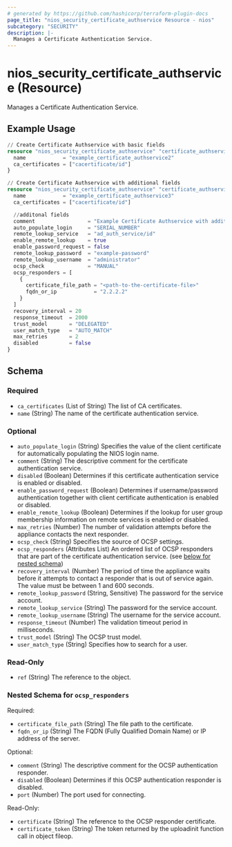 ```yaml
---
# generated by https://github.com/hashicorp/terraform-plugin-docs
page_title: "nios_security_certificate_authservice Resource - nios"
subcategory: "SECURITY"
description: |-
  Manages a Certificate Authentication Service.
---
```


# nios_security_certificate_authservice (Resource)

Manages a Certificate Authentication Service.

## Example Usage

```terraform
// Create Certificate Authservice with basic fields
resource "nios_security_certificate_authservice" "certificate_authservice_with_basic_fields" {
  name            = "example_certificate_authservice2"
  ca_certificates = ["cacertificate/id"]
}

// Create Certificate Authservice with additional fields
resource "nios_security_certificate_authservice" "certificate_authservice_with_additional_fields" {
  name            = "example_certificate_authservice3"
  ca_certificates = ["cacertificate/id"]

  //additonal fields
  comment                 = "Example Certificate Authservice with additional fields"
  auto_populate_login     = "SERIAL_NUMBER"
  remote_lookup_service   = "ad_auth_service/id"
  enable_remote_lookup    = true
  enable_password_request = false
  remote_lookup_password  = "example-password"
  remote_lookup_username  = "administrator"
  ocsp_check              = "MANUAL"
  ocsp_responders = [
    {
      certificate_file_path = "<path-to-the-certificate-file>"
      fqdn_or_ip            = "2.2.2.2"
    }
  ]
  recovery_interval = 20
  response_timeout  = 2000
  trust_model       = "DELEGATED"
  user_match_type   = "AUTO_MATCH"
  max_retries       = 2
  disabled          = false
}
```

<!-- schema generated by tfplugindocs -->
## Schema

### Required

- `ca_certificates` (List of String) The list of CA certificates.
- `name` (String) The name of the certificate authentication service.

### Optional

- `auto_populate_login` (String) Specifies the value of the client certificate for automatically populating the NIOS login name.
- `comment` (String) The descriptive comment for the certificate authentication service.
- `disabled` (Boolean) Determines if this certificate authentication service is enabled or disabled.
- `enable_password_request` (Boolean) Determines if username/password authentication together with client certificate authentication is enabled or disabled.
- `enable_remote_lookup` (Boolean) Determines if the lookup for user group membership information on remote services is enabled or disabled.
- `max_retries` (Number) The number of validation attempts before the appliance contacts the next responder.
- `ocsp_check` (String) Specifies the source of OCSP settings.
- `ocsp_responders` (Attributes List) An ordered list of OCSP responders that are part of the certificate authentication service. (see [below for nested schema](#nestedatt--ocsp_responders))
- `recovery_interval` (Number) The period of time the appliance waits before it attempts to contact a responder that is out of service again. The value must be between 1 and 600 seconds.
- `remote_lookup_password` (String, Sensitive) The password for the service account.
- `remote_lookup_service` (String) The password for the service account.
- `remote_lookup_username` (String) The username for the service account.
- `response_timeout` (Number) The validation timeout period in milliseconds.
- `trust_model` (String) The OCSP trust model.
- `user_match_type` (String) Specifies how to search for a user.

### Read-Only

- `ref` (String) The reference to the object.

<a id="nestedatt--ocsp_responders"></a>
### Nested Schema for `ocsp_responders`

Required:

- `certificate_file_path` (String) The file path to the certificate.
- `fqdn_or_ip` (String) The FQDN (Fully Qualified Domain Name) or IP address of the server.

Optional:

- `comment` (String) The descriptive comment for the OCSP authentication responder.
- `disabled` (Boolean) Determines if this OCSP authentication responder is disabled.
- `port` (Number) The port used for connecting.

Read-Only:

- `certificate` (String) The reference to the OCSP responder certificate.
- `certificate_token` (String) The token returned by the uploadinit function call in object fileop.
